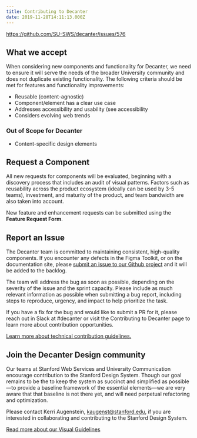 ```yaml
---
title: Contributing to Decanter
date: 2019-11-28T14:11:13.000Z
---
```

https://github.com/SU-SWS/decanter/issues/576

## What we accept

When considering new components and functionality for Decanter, we need to ensure it will serve the needs of the broader University community and does not duplicate existing functionality. The following criteria should be met for features and functionality improvements:

* Reusable (content-agnostic)
* Component/element has a clear use case
* Addresses accessibility and usability (see accessibility
* Considers evolving web trends

### Out of Scope for Decanter

* Content-specific design elements

## Request a Component

All new requests for components will be evaluated, beginning with a discovery process that includes an audit of visual patterns. Factors such as reusability across the product ecosystem (ideally can be used by 3-5 teams), investment, and maturity of the product, and team bandwidth are also taken into account.

New feature and enhancement requests can be submitted using the **Feature Request Form**.

## Report an Issue

The Decanter team is committed to maintaining consistent, high-quality components. If you encounter any defects in the Figma Toolkit, or on the documentation site, please [submit an issue to our Github project](https://github.com/SU-SWS/decanter) and it will be added to the backlog.

The team will address the bug as soon as possible, depending on the severity of the issue and the sprint capacity. Please include as much relevant information as possible when submitting a bug report, including steps to reproduce, urgency, and impact to help prioritize the task.

If you have a fix for the bug and would like to submit a PR for it, please reach out in Slack at #decanter or visit the Contributing to Decanter page to learn more about contribution opportunities.

[Learn more about technical contribution guidelines.](/page/about-contributing/)

## Join the Decanter Design community

Our teams at Stanford Web Services and University Communication encourage contribution to the Stanford Design System. Though our goal remains to be the to keep the system as succinct and simplified as possible—to provide a baseline framework of the essential elements—we are very aware that that baseline is not there yet, and will need perpetual refactoring and optimization. 

Please contact Kerri Augenstein, kaugenst@stanford.edu, if you are interested in collaborating and contributing to the Stanford Design System.

[Read more about our Visual Guidelines](/page/visual-guidelines/)
